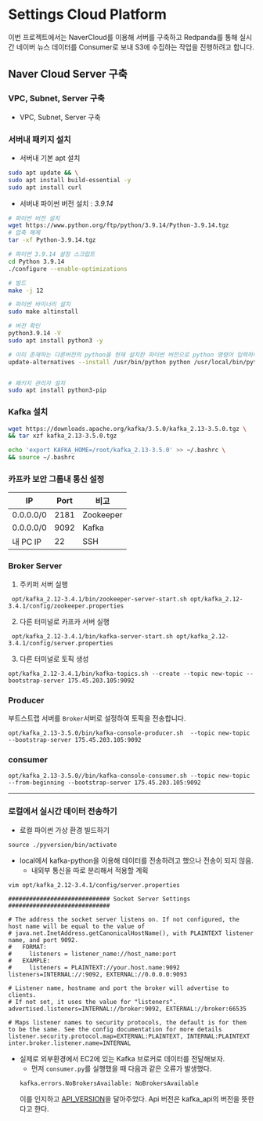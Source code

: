 # Settings Cloud Platform

이번 프로젝트에서는 NaverCloud를 이용해 서버를 구축하고 Redpanda를 통해 실시간 네이버 뉴스 데이터를 Consumer로 보내 S3에 수집하는 작업을 진행하려고 합니다.

## Naver Cloud Server 구축
### VPC, Subnet, Server 구축
- VPC, Subnet, Server 구축

### 서버내 패키지 설치
- 서버내 기본 apt 설치
```zsh
sudo apt update && \
sudo apt install build-essential -y
sudo apt install curl
```

- 서버내 파이썬 버전 설치 : *3.9.14*
```zsh
# 파이썬 버전 설치
wget https://www.python.org/ftp/python/3.9.14/Python-3.9.14.tgz
# 압축 해제
tar -xf Python-3.9.14.tgz

# 파이썬 3.9.14 설정 스크립트
cd Python 3.9.14
./configure --enable-optimizations

# 빌드
make -j 12

# 파이썬 바이너리 설치
sudo make altinstall

# 버전 확인
python3.9.14 -V
sudo apt install python3 -y

# 이미 존재하는 다른버전의 python을 현재 설치한 파이썬 버전으로 python 명령어 입력하여 메인으로 사용하고 싶을 때
update-alternatives --install /usr/bin/python python /usr/local/bin/python3.9 1


# 패키지 관리자 설치
sudo apt install python3-pip
```

### Kafka 설치
```zsh
wget https://downloads.apache.org/kafka/3.5.0/kafka_2.13-3.5.0.tgz \
&& tar xzf kafka_2.13-3.5.0.tgz
```

```zsh
echo 'export KAFKA_HOME=/root/kafka_2.13-3.5.0' >> ~/.bashrc \
&& source ~/.bashrc
```

### 카프카 보안 그룹내 통신 설정

|IP|Port|비고|
|---|---|---|
|0.0.0.0/0|2181|Zookeeper|
|0.0.0.0/0|9092|Kafka|
|내 PC IP|22|SSH|


### Broker Server

1. 주키퍼 서버 실행

```
 opt/kafka_2.12-3.4.1/bin/zookeeper-server-start.sh opt/kafka_2.12-3.4.1/config/zookeeper.properties
```

2. 다른 터미널로 카프카 서버 실행

```
 opt/kafka_2.12-3.4.1/bin/kafka-server-start.sh opt/kafka_2.12-3.4.1/config/server.properties
```

3. 다른 터미널로 토픽 생성

```
opt/kafka_2.12-3.4.1/bin/kafka-topics.sh --create --topic new-topic --bootstrap-server 175.45.203.105:9092
```

### Producer

부트스트랩 서버를 `Broker`서버로 설정하여 토픽을 전송합니다.

```
opt/kafka_2.13-3.5.0/bin/kafka-console-producer.sh  --topic new-topic --bootstrap-server 175.45.203.105:9092
```


### consumer

```
opt/kafka_2.13-3.5.0//bin/kafka-console-consumer.sh --topic new-topic --from-beginning --bootstrap-server 175.45.203.105:9092
```

---

### 로컬에서 실시간 데이터 전송하기
- 로컬 파이썬 가상 환경 빌드하기
```
source ./pyversion/bin/activate
```


- local에서 kafka-python을 이용해 데이터를 전송하려고 했으나 전송이 되지 않음.
    - 내외부 통신을  따로 분리해서 적용할 계획

```
vim opt/kafka_2.12-3.4.1/config/server.properties
```

```
############################# Socket Server Settings #############################

# The address the socket server listens on. If not configured, the host name will be equal to the value of
# java.net.InetAddress.getCanonicalHostName(), with PLAINTEXT listener name, and port 9092.
#   FORMAT:
#     listeners = listener_name://host_name:port
#   EXAMPLE:
#     listeners = PLAINTEXT://your.host.name:9092
listeners=INTERNAL://:9092, EXTERNAL://0.0.0.0:9093

# Listener name, hostname and port the broker will advertise to clients.
# If not set, it uses the value for "listeners".
advertised.listeners=INTERNAL://broker:9092, EXTERNAL://broker:66535

# Maps listener names to security protocols, the default is for them to be the same. See the config documentation for more details
listener.security.protocol.map=EXTERNAL:PLAINTEXT, INTERNAL:PLAINTEXT
inter.broker.listener.name=INTERNAL

```

- 실제로 외부환경에서 EC2에 있는 Kafka 브로커로 데이터를 전달해보자.
  - 먼저 `consumer.py`를 실행했을 때 다음과 같은 오류가 발생했다.
   ```
   kafka.errors.NoBrokersAvailable: NoBrokersAvailable
   ```
   이를 인지하고 [API_VERSION](https://hajunyoo.oopy.io/kafka/5)을 달아주었다.
   Api 버전은 kafka_api의 버전을 뜻한다고 한다. 
   